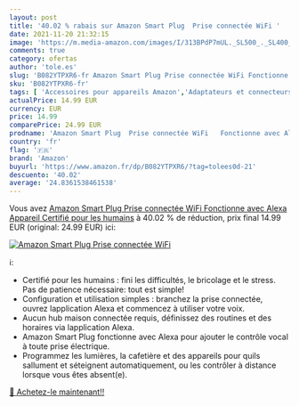```yaml
---
layout: post
title: '40.02 % rabais sur Amazon Smart Plug  Prise connectée WiFi '
date: 2021-11-20 21:32:15
image: 'https://m.media-amazon.com/images/I/313BPdP7mUL._SL500_._SL400_.jpg'
comments: true
category: ofertas
author: 'tole.es'
slug: 'B082YTPXR6-fr Amazon Smart Plug Prise connectée WiFi Fonctionne avec...'
sku: 'B082YTPXR6-fr'
tags: [ 'Accessoires pour appareils Amazon','Adaptateurs et connecteurs pour appareils Amazon','Appareils Amazon','Appareils Amazon et Accessoires','Bricolage','Informatique','Prises connectées','Prises connectées et intelligentes','Prises électriques et accessoires','Sécurité et éclairage connectés','amazon','Électricité', ]
actualPrice: 14.99 EUR
currency: EUR
price: 14.99
comparePrice: 24.99 EUR
prodname: 'Amazon Smart Plug  Prise connectée WiFi   Fonctionne avec Alexa  Appareil Certifié pour les humains'
country: 'fr'
flag: '🇫🇷'
brand: 'Amazon'
buyurl: 'https://www.amazon.fr/dp/B082YTPXR6/?tag=tolees0d-21'
descuento: '40.02'
average: '24.8361538461538'
---
```


Vous avez [Amazon Smart Plug  Prise connectée WiFi   Fonctionne avec Alexa  Appareil Certifié pour les humains](https://www.amazon.fr/dp/B082YTPXR6/?tag=tolees0d-21)  à  40.02 % de réduction, prix final  14.99 EUR (original: 24.99 EUR) ici:

[![Amazon Smart Plug  Prise connectée WiFi ](https://m.media-amazon.com/images/I/313BPdP7mUL._SL500_._SL400_.jpg)](https://www.amazon.fr/dp/B082YTPXR6/?tag=tolees0d-21)

ℹ️:

- Certifié pour les humains : fini les difficultés, le bricolage et le stress. Pas de patience nécessaire: tout est simple!
- Configuration et utilisation simples : branchez la prise connectée, ouvrez lapplication Alexa et commencez à utiliser votre voix.
- Aucun hub maison connectée requis, définissez des routines et des horaires via lapplication Alexa.
- Amazon Smart Plug fonctionne avec Alexa pour ajouter le contrôle vocal à toute prise électrique.
- Programmez les lumières, la cafetière et des appareils pour quils sallument et séteignent automatiquement, ou les contrôler à distance lorsque vous êtes absent(e).

[🛒 Achetez-le maintenant!!](https://www.amazon.fr/dp/B082YTPXR6/?tag=tolees0d-21)
